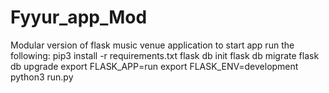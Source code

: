 # Fyyur_app_Mod
Modular version of flask music venue application
to start app
run the following:
pip3 install -r requirements.txt
flask db init
flask db migrate
flask db upgrade
export FLASK_APP=run
export FLASK_ENV=development
python3 run.py
